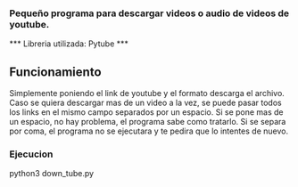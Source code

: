 ### Pequeño programa para descargar videos o audio de videos de youtube. ###

*** Libreria utilizada: Pytube ***

## Funcionamiento
Simplemente poniendo el link de youtube y el formato descarga el archivo.
Caso se quiera descargar mas de un video a la vez, se puede pasar todos los links en el mismo campo separados por un espacio.
Si se pone mas de un espacio, no hay problema, el programa sabe como tratarlo.
Si se separa por coma, el programa no se ejecutara y te pedira que lo intentes de nuevo.


### Ejecucion
python3 down_tube.py